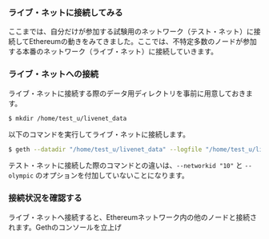 ### ライブ・ネットに接続してみる

ここまでは、自分だけが参加する試験用のネットワーク（テスト・ネット）に接続してEthereumの動きをみてきました。ここでは、不特定多数のノードが参加する本番のネットワーク（ライブ・ネット）に接続していきます。

### ライブ・ネットへの接続
ライブ・ネットに接続する際のデータ用ディレクトリを事前に用意しておきます。
```plain
$ mkdir /home/test_u/livenet_data
```
以下のコマンドを実行してライブ・ネットに接続します。
```bash
$ geth --datadir "/home/test_u/livenet_data" --logfile "/home/test_u/livenet_data/geth_01.log" 2>> /home/test_u/livenet_data/e01.log &
```
テスト・ネットに接続した際のコマンドとの違いは、`--networkid "10"` と `--olympic` のオプションを付加していないことになります。

### 接続状況を確認する
ライブ・ネットへ接続すると、Ethereumネットワーク内の他のノードと接続されます。Gethのコンソールを立上げ
```
```